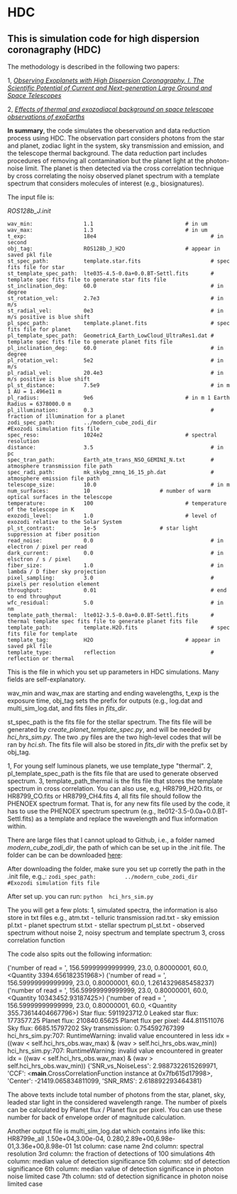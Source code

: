 # HDC
## This is simulation code for high dispersion coronagraphy (HDC)

The methodology is described in the following two papers:

1, [*Observing Exoplanets with High Dispersion Coronagraphy. I. The Scientific Potential of Current and Next-generation Large Ground and Space Telescopes*](https://ui.adsabs.harvard.edu/abs/2017AJ....153..183W/abstract)

2, [*Effects of thermal and exozodiacal background on space telescope observations of exoEarths*](https://ui.adsabs.harvard.edu/abs/2018SPIE10698E..5GC/abstract) 

**In summary**, the code simulates the obeservation and data reduction process using HDC. The observation part considers photons from the star and planet, zodiac light in the system, sky transmission and emission, and the telescope thermal background. The data reduction part includes procedures of removing all contamination but the planet light at the photon-noise limit. The planet is then detected via the cross correlation technique by cross correlating the noisy observed planet spectrum with a template spectrum that considers molecules of interest (e.g., biosignatures).   

The input file is:

*ROS128b_J.init*

```
wav_min:                1.1                             # in um
wav_max:                1.3                             # in um
t_exp:                  18e4                                    # in second
obj_tag:                ROS128b_J_H2O                   # appear in saved pkl file
st_spec_path:           template.star.fits                      # spec fits file for star
st_template_spec_path:  lte035-4.5-0.0a+0.0.BT-Settl.fits       # template spec fits file to generate star fits file
st_inclination_deg:     60.0                                    # in degree
st_rotation_vel:        2.7e3                                   # in m/s
st_radial_vel:          0e3                                     # in m/s positive is blue shift
pl_spec_path:           template.planet.fits                    # spec fits file for planet
pl_template_spec_path:  GeometricA_Earth_LowCloud_UltraRes1.dat # template spec fits file to generate planet fits file
pl_inclination_deg:     60.0                                    # in degree
pl_rotation_vel:        5e2                                     # in m/s
pl_radial_vel:          20.4e3                                  # in m/s positive is blue shift
pl_st_distance:         7.5e9                                   # in m 1 AU = 1.496e11 m
pl_radius:              9e6                             # in m 1 Earth Radius = 6378000.0 m
pl_illumination:        0.3                                     # fraction of illumination for a planet
zodi_spec_path:         ../modern_cube_zodi_dir                 #Exozodi simulation fits file
spec_reso:              1024e2                          # spectral resolution
distance:               3.5                                     # in pc
spec_tran_path:         Earth_atm_trans_NSO_GEMINI_N.txt        # atmosphere transmission file path
spec_radi_path:         mk_skybg_zmnq_16_15_ph.dat              # atmosphere emission file path
telescope_size:         10.0                                    # in m
num_surfaces:           10                      # number of warm optical surfaces in the telescope
temperature:            100                             # temperature of the telescope in K
exozodi_level:          1.0                             # level of exozodi relative to the Solar System
pl_st_contrast:         1e-5                    # star light suppression at fiber position
read_noise:             0.0                                     # in electron / pixel per read
dark_current:           0.0                                     # in elsctron / s / pixel
fiber_size:             1.0                                     # in lambda / D fiber sky projection
pixel_sampling:         3.0                                     # pixels per resolution element
throughput:             0.01                                    # end to end throughput
wfc_residual:           5.0                                     # in nm
template_path_thermal:  lte012-3.5-0.0a+0.0.BT-Settl.fits       # thermal template spec fits file to generate planet fits file
template_path:          template.H2O.fits                       # spec fits file for template
template_tag:           H2O                             # appear in saved pkl file
template_type:          reflection                              # reflection or thermal

```

This is the file in which you set up parameters in HDC simulations. Many fields are self-explanatory.

wav_min and wav_max are starting and ending wavelengths, t_exp is the exposure time, obj_tag sets the prefix for outputs (e.g., log.dat and multi_sim_log.dat, and fits files in *fits_dir*. 

st_spec_path is the fits file for the stellar spectrum. The fits file will be generated by *create_planet_template_spec.py*, and will be needed by *hci_hrs_sim.py*. The two .py files are the two high-level codes that will be ran by *hci.sh*. The fits file will also be stored in *fits_dir* with the prefix set by obj_tag.  

1, For young self luminous planets, we use template_type "thermal".
2, pl_template_spec_path is the fits file that are used to generate observed spectrum.
3, template_path_thermal is the fits file that stores the template spectrum in cross correlation. You can also use, e.g, HR8799_H2O.fits, or HR8799_CO.fits or HR8799_CH4.fits
4, all fits file should follow the PHENOEX spectrum format. That is, for any new fits file used by the code, it has to use the PHENOEX spectrum spectrum (e.g., lte012-3.5-0.0a+0.0.BT-Settl.fits) as a template and replace the wavelength and flux information within.

There are large files that I cannot upload to Github, i.e., a folder named *modern_cube_zodi_dir*, the path of which can be set up in the .init file. The folder can be can be downloaded [here](https://buckeyemailosu-my.sharepoint.com/:f:/g/personal/wang_12220_osu_edu/EtUnbK-4Yz9KsEWCiEQpc7AB0SAyeUMzVbhk6nJERq2-aw?e=ZAbohR):

After downloading the folder, make sure you set up corretly the path in the .init file, e.g.,:
```zodi_spec_path:         ../modern_cube_zodi_dir                 #Exozodi simulation fits file```

After set up. you can run:
```python  hci_hrs_sim.py```

The you will get a few plots:
1, simulated spectra, the information is also store in txt files
e.g.,
atm.txt - telluric transmission
rad.txt - sky emission
pl.txt - planet spectrum
st.txt - stellar spectrum
pl_st.txt - observed spectrum without noise
2, noisy spectrum and template spectrum
3, cross correlation function

The code also spits out the following information:

('number of read = ', 156.59999999999999, 23.0, 0.80000001, 60.0, <Quantity 3394.656182351968>)
('number of read = ', 156.59999999999999, 23.0, 0.80000001, 60.0, 1.2614329685458237)
('number of read = ', 156.59999999999999, 23.0, 0.80000001, 60.0, <Quantity 10343452.93187425>)
('number of read = ', 156.59999999999999, 23.0, 0.80000001, 60.0, <Quantity 355.73614404667796>)
Star flux: 5911923712.0
Leaked star flux: 1773577.25
Planet flux: 210840.65625
Planet flux per pixel: 444.811511076
Sky flux: 6685.15797202
Sky transmission: 0.754592767399
hci_hrs_sim.py:707: RuntimeWarning: invalid value encountered in less
  idx = ((wav < self.hci_hrs_obs.wav_max) & (wav > self.hci_hrs_obs.wav_min))
hci_hrs_sim.py:707: RuntimeWarning: invalid value encountered in greater
  idx = ((wav < self.hci_hrs_obs.wav_max) & (wav > self.hci_hrs_obs.wav_min))
{'SNR_vs_NoiseLess': 2.9887322615269971, 'CCF': <__main__.CrossCorrelationFunction instance at 0x7fb615d17998>, 'Center': -21419.065834811099, 'SNR_RMS': 2.618892293464381}

The above texts include total number of photons from the star, planet, sky, leaded star light in the considered wavelength range. The number of pixels can be calculated by Planet flux
/ Planet flux per pixel. You can use these number for back of envelope order of magnitude calculation.

Another output file is multi_sim_log.dat
which contains info like this:
HR8799e_all                                       ,1.50e+04,3.00e-04, 0.280,2.89e+00,6.98e-01,3.36e+00,8.98e-01
1st column: case name
2nd column: spectral resolution
3rd column: the fraction of detections of 100 simulations
4th column: median value of detection significance
5th column: std of detection significance
6th column: median value of detection significance in photon noise limited case
7th column: std of detection significance in photon noise limited case

